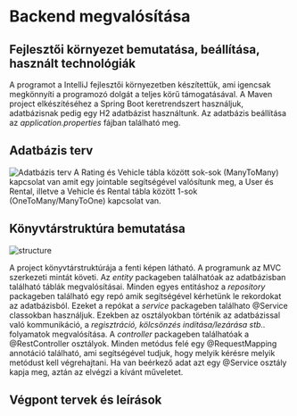 Backend megvalósítása
=========

## Fejlesztői környezet bemutatása, beállítása, használt technológiák
A programot a IntelliJ fejlesztői környezetben készítettük, ami igencsak megkönnyíti a programozó dolgát a teljes körű támogatásával.
A Maven project elkészítéséhez a Spring Boot keretrendszert használjuk, adatbázisnak pedig egy H2 adatbázist használtunk.
Az adatbázis beállítása az *application.properties* fájban található meg.

## Adatbázis terv
![Adatbázis terv](https://user-images.githubusercontent.com/32617074/31457195-543d46b0-aebc-11e7-895b-16f6374421f4.png)
A Rating és Vehicle tábla között sok-sok (ManyToMany) kapcsolat van amit egy jointable segítségével valósítunk meg, a User és Rental, illetve a Vehicle és Rental tábla között 1-sok (OneToMany/ManyToOne) kapcsolat van.

## Könyvtárstruktúra bemutatása
![structure](https://user-images.githubusercontent.com/32617074/32297610-f2cf417c-bf4f-11e7-91ee-1ad2e95ad8af.png)

A project könyvtárstruktúrája a fenti képen látható. A programunk az MVC szerkezeti mintát követi. Az *entity* packageben találhatóak az adatbázisban található táblák megvalósításai. Minden egyes entitáshoz a *repository* packageben található egy repó amik segítségével kérhetünk le rekordokat az adatbázisból. Ezeket a repókat a *service* packageben találhato @Service classokban használjuk. Ezekben az osztályokban történik az adatbázissal való kommunikáció, a *regisztráció, kölcsönzés indítása/lezárása stb..* folyamatok megvalósítása. A *controller* packageben találhatóak a @RestController osztályok. Minden metódus felé egy @RequestMapping annotáció található, ami segítségével tudjuk, hogy melyik kérésre melyik metódust kell végrehajtani. Ha van beérkező adat azt egy @Service osztály kapja meg, aztán az elvégzi a kívánt műveletet.

## Végpont tervek és leírások
